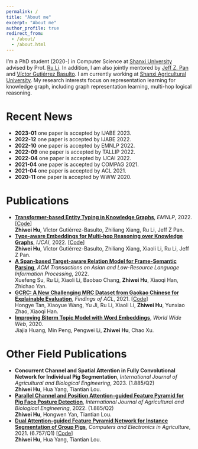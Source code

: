 ```yaml
---
permalink: /
title: "About me"
excerpt: "About me"
author_profile: true
redirect_from: 
  - /about/
  - /about.html
---
```


I’m a PhD student (2020-) in Computer Science at [Shanxi University](https://www.sxu.edu.cn/) advised by Prof. [Ru Li](https://www.researchgate.net/scientific-contributions/Ru-Li-14829601?_sg=VXNUDhg-exV6GUMTTzZ3UgEBy0zZa6hRgTd8V_oo4GZ0doGm9wp14Vo_rBLhkms1qfdWlJrEIZquUi0). In addition, I am also jointly mentored by [Jeff Z. Pan](https://scholar.google.com/citations?user=zLDAY8QAAAAJ&hl=zh-CN) and [Víctor Gutiérrez Basulto](https://scholar.google.com/citations?user=L2eFo5IAAAAJ&hl=zh-CN). I am currently working at [Shanxi Agricultural University](https://www.sxau.edu.cn/). My research interests focus on representation learning for knowledge graph, including graph representation learning, multi-hop logical reasoning.

Recent News
======
* **2023-01** one paper is accepted by IJABE 2023.
* **2022-12** one paper is accepted by IJABE 2022.
* **2022-10** one paper is accepted by EMNLP 2022.
* **2022-09** one paper is accepted by TALLIP 2022.
* **2022-04** one paper is accepted by IJCAI 2022.
* **2021-04** one paper is accepted by COMPAG 2021.
* **2021-04** one paper is accepted by ACL 2021.
* **2020-11** one paper is accepted by WWW 2020.

Publications
======
*   **[Transformer-based Entity Typing in Knowledge Graphs](https://arxiv.org/pdf/2210.11151)**, *EMNLP*, 2022. [[Code](https://github.com/zhiweihu1103/ET-TET)]    
    **Zhiwei Hu**, Víctor Gutiérrez-Basulto, Zhiliang Xiang, Ru Li, Jeff Z Pan.
*   **[Type-aware Embeddings for Multi-hop Reasoning over Knowledge Graphs](https://arxiv.org/pdf/2205.00782)**, *IJCAI*, 2022. [[Code](https://github.com/zhiweihu1103/QE-TEMP)]    
    **Zhiwei Hu**, Víctor Gutiérrez-Basulto, Zhiliang Xiang, Xiaoli Li, Ru Li, Jeff Z Pan.
*   **[A Span-based Target-aware Relation Model for Frame-Semantic Parsing](https://dl.acm.org/doi/pdf/10.1145/3569581)**, *ACM Transactions on Asian and Low-Resource Language Information Processing*, 2022.    
    Xuefeng Su, Ru Li, Xiaoli Li, Baobao Chang, **Zhiwei Hu**, Xiaoqi Han, Zhichao Yan.
*   **[GCRC: A New Challenging MRC Dataset from Gaokao Chinese for Explainable Evaluation](https://aclanthology.org/2021.findings-acl.113.pdf)**, *Findings of ACL*, 2021. [[Code](https://github.com/SXUNLP/GCRC)]    
    Hongye Tan, Xiaoyue Wang, Yu Ji, Ru Li, Xiaoli Li, **Zhiwei Hu**, Yunxiao Zhao, Xiaoqi Han.
*   **[Improving Biterm Topic Model with Word Embeddings](https://www.researchgate.net/profile/Jiajia-Huang-3/publication/344269737_Improving_biterm_topic_model_with_word_embeddings/links/5faca09045851507810d31d3/Improving-biterm-topic-model-with-word-embeddings.pdf)**, *World Wide Web*, 2020.    
    Jiajia Huang, Min Peng, Pengwei Li, **Zhiwei Hu**, Chao Xu.

Other Field Publications 
======
*   **Concurrent Channel and Spatial Attention in Fully Convolutional Network for Individual Pig Segmentation**, *International Journal of Agricultural and Biological Engineering*, 2023. (1.885/Q2)    
    **Zhiwei Hu**, Hua Yang, Tiantian Lou.
*   **[Parallel Channel and Position Attention-guided Feature Pyramid for Pig Face Posture Detection](https://www.ijabe.org/index.php/ijabe/article/download/7329/pdf)**, *International Journal of Agricultural and Biological Engineering*, 2022. (1.885/Q2)    
    **Zhiwei Hu**, Hongwen Yan, Tiantian Lou.
*   **[Dual Attention-guided Feature Pyramid Network for Instance Segmentation of Group Pigs](https://www.sciencedirect.com/science/article/pii/S0168169921001587)**, *Computers and Electronics in Agriculture*, 2021. (6.757/Q1) [[Code](https://github.com/zhiweihu1103/pig-instance-segmentation)]    
    **Zhiwei Hu**, Hua Yang, Tiantian Lou.
